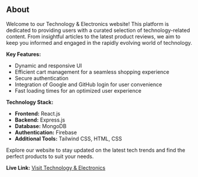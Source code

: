## About

Welcome to our Technology & Electronics website! This platform is dedicated to providing users with a curated selection of technology-related content. From insightful articles to the latest product reviews, we aim to keep you informed and engaged in the rapidly evolving world of technology.

**Key Features:**
- Dynamic and responsive UI
- Efficient cart management for a seamless shopping experience
- Secure authentication
- Integration of Google and GitHub login for user convenience
- Fast loading times for an optimized user experience

**Technology Stack:**
- **Frontend:** React.js
- **Backend:** Express.js
- **Database:** MongoDB
- **Authentication:** Firebase
- **Additional Tools:** Tailwind CSS, HTML, CSS

Explore our website to stay updated on the latest tech trends and find the perfect products to suit your needs.

**Live Link:** [Visit Technology & Electronics](https://technology-electronics1.web.app/)
